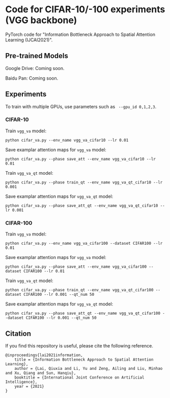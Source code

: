 # Code for CIFAR-10/-100 experiments (VGG backbone)

PyTorch code for "Information Bottleneck Approach to Spatial Attention Learning (IJCAI2021)".


## Pre-trained Models

Google Drive: Coming soon.

Baidu Pan: Coming soon.


## Experiments

To train with multiple GPUs, use parameters such as ` --gpu_id 0,1,2,3`.


### CIFAR-10

Train `vgg_va` model:

```
python cifar_va.py --env_name vgg_va_cifar10 --lr 0.01
```

Save examplar attention maps for `vgg_va` model:

```
python cifar_va.py --phase save_att --env_name vgg_va_cifar10 --lr 0.01
```

Train `vgg_va_qt` model:

```
python cifar_va.py --phase train_qt --env_name vgg_va_qt_cifar10 --lr 0.001 
```

Save examplar attention maps for `vgg_va_qt` model:

```
python cifar_va.py --phase save_att_qt --env_name vgg_va_qt_cifar10 --lr 0.001
```



### CIFAR-100

Train `vgg_va` model:

```
python cifar_va.py --env_name vgg_va_cifar100 --dataset CIFAR100 --lr 0.01
```

Save examplar attention maps for `vgg_va` model:

```
python cifar_va.py --phase save_att --env_name vgg_va_cifar100 --dataset CIFAR100 --lr 0.01
```

Train `vgg_va_qt` model:

```
python cifar_va.py --phase train_qt --env_name vgg_va_qt_cifar100 --dataset CIFAR100 --lr 0.001 --qt_num 50 
```

Save examplar attention maps for `vgg_va_qt` model:

```
python cifar_va.py --phase save_att_qt --env_name vgg_va_qt_cifar100 --dataset CIFAR100 --lr 0.001 --qt_num 50 
```


## Citation

If you find this repository is useful, please cite the following reference.
```
@inproceedings{lai2021information,
    title = {Information Bottleneck Approach to Spatial Attention Learning},
    author = {Lai, Qiuxia and Li, Yu and Zeng, Ailing and Liu, Minhao and Xu, Qiang and Sun, Hanqiu},
    booktitle = {International Joint Conference on Artificial Intelligence},
    year = {2021}
}
```
